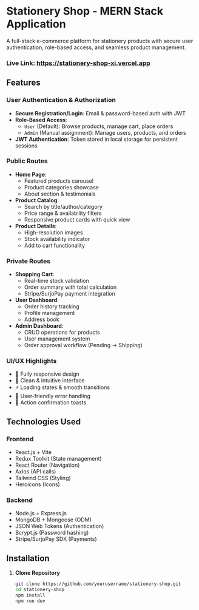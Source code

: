 # Stationery Shop - MERN Stack Application

A full-stack e-commerce platform for stationery products with secure user authentication, role-based access, and seamless product management.

### Live Link: https://stationery-shop-xi.vercel.app

## Features

### User Authentication & Authorization
- **Secure Registration/Login**: Email & password-based auth with JWT
- **Role-Based Access**: 
  - `User` (Default): Browse products, manage cart, place orders
  - `Admin` (Manual assignment): Manage users, products, and orders
- **JWT Authentication**: Token stored in local storage for persistent sessions

### Public Routes
- **Home Page**: 
  - Featured products carousel
  - Product categories showcase
  - About section & testimonials
- **Product Catalog**:
  - Search by title/author/category
  - Price range & availability filters
  - Responsive product cards with quick view
- **Product Details**: 
  - High-resolution images
  - Stock availability indicator
  - Add to cart functionality

### Private Routes
- **Shopping Cart**:
  - Real-time stock validation
  - Order summary with total calculation
  - Stripe/SurjoPay payment integration
- **User Dashboard**:
  - Order history tracking
  - Profile management
  - Address book
- **Admin Dashboard**:
  - CRUD operations for products
  - User management system
  - Order approval workflow (Pending → Shipping)

### UI/UX Highlights
- 📱 Fully responsive design
- 🎨 Clean & intuitive interface
- ⚡ Loading states & smooth transitions
- 🛑 User-friendly error handling
- 💬 Action confirmation toasts

## Technologies Used

### Frontend
- React.js + Vite
- Redux Toolkit (State management)
- React Router (Navigation)
- Axios (API calls)
- Tailwind CSS (Styling)
- Heroicons (Icons)

### Backend
- Node.js + Express.js
- MongoDB + Mongoose (ODM)
- JSON Web Tokens (Authentication)
- Bcrypt.js (Password hashing)
- Stripe/SurjoPay SDK (Payments)

## Installation

1. **Clone Repository**
   ```bash
   git clone https://github.com/yourusername/stationery-shop.git
   cd stationery-shop
   npm install
   npm run dev